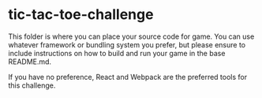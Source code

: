 # tic-tac-toe-challenge

This folder is where you can place your source code for game. You can use whatever framework or bundling system you prefer, but please ensure to include instructions on how to build and run your game in the base README.md.

If you have no preference, React and Webpack are the preferred tools for this challenge. 